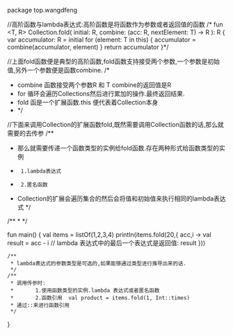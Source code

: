 package top.wangdfeng

//高阶函数与lambda表达式:高阶函数是将函数作为参数或者返回值的函数
/*
fun <T, R> Collection<T>.fold(
        initial: R,
        combine: (acc: R, nextElement: T) -> R
): R {
    var accumulator: R = initial
    for (element: T in this) {
        accumulator = combine(accumulator, element)
    }
    return accumulator
}*/

//上面fold函数便是典型的高阶函数,fold函数支持接受两个参数,一个参数是初始值,另外一个参数便是函数combine.
/*
*   combine 函数接受两个参数R 和 T combine的返回值是R
*   for 循环会遍历Collections然后进行累加的操作.最终返回结果.
*   fold 函是一个扩展函数.this 便代表着Collection本身
* */

//下面来调用Collection的扩展函数fold,既然需要调用Collection函数的话,那么就需要的去传参
/**
 * 那么就需要传递一个函数类型的实例给fold函数.存在两种形式给函数类型的实例
 *      1.lambda表达式
 *      2.匿名函数
 * Collection的扩展会遍历集合的然后会将值和初始值来执行相同的lambda表达式
 */


/**
 * 
 */

fun main() {
    val items = listOf(1,2,3,4)
    println(items.fold(20,{
        acc,i ->
        val result = acc - i
// lambda 表达式中的最后一个表达式是返回值:
        result
    }))


    /**
     * lambda表达式的参数类型是可选的,如果能够通过类型进行推导出来的话.
     */
    /**
     * 调用传参时:
     *       1.使用函数类型的实例.lambda 表达式或者匿名函数
     *       2.函数引用  val product = items.fold(1, Int::times)
     * 通过::来进行函数引用
     */
}

